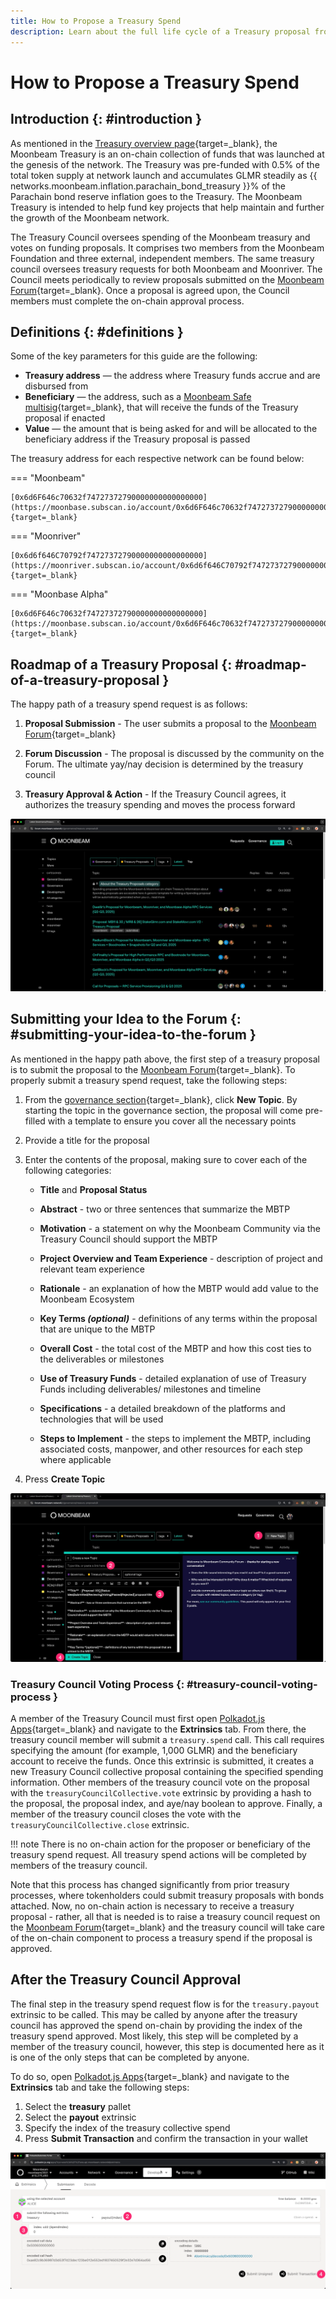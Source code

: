 ```yaml
---
title: How to Propose a Treasury Spend
description: Learn about the full life cycle of a Treasury proposal from the initial proposal on Moonbeam's Community Forum to the Treasury collective approving the spend on-chain.
---
```


# How to Propose a Treasury Spend

## Introduction {: #introduction }

As mentioned in the [Treasury overview page](/learn/features/governance/#definitions){target=\_blank}, the Moonbeam Treasury is an on-chain collection of funds that was launched at the genesis of the network. The Treasury was pre-funded with 0.5% of the total token supply at network launch and accumulates GLMR steadily as {{ networks.moonbeam.inflation.parachain_bond_treasury }}% of the Parachain bond reserve inflation goes to the Treasury. The Moonbeam Treasury is intended to help fund key projects that help maintain and further the growth of the Moonbeam network.

The Treasury Council oversees spending of the Moonbeam treasury and votes on funding proposals. It comprises two members from the Moonbeam Foundation and three external, independent members. The same treasury council oversees treasury requests for both Moonbeam and Moonriver. The Council meets periodically to review proposals submitted on the [Moonbeam Forum](https://forum.moonbeam.network/c/governance/treasury-proposals/8){target=\_blank}. Once a proposal is agreed upon, the Council members must complete the on-chain approval process. 

## Definitions {: #definitions }

Some of the key parameters for this guide are the following:

 - **Treasury address** — the address where Treasury funds accrue and are disbursed from
 - **Beneficiary** — the address, such as a [Moonbeam Safe multisig](/tokens/manage/multisig-safe/){target=\_blank}, that will receive the funds of the Treasury proposal if enacted
 - **Value** — the amount that is being asked for and will be allocated to the beneficiary address if the Treasury proposal is passed

The treasury address for each respective network can be found below:

=== "Moonbeam"

    [0x6d6F646c70632f74727372790000000000000000](https://moonbase.subscan.io/account/0x6d6F646c70632f74727372790000000000000000){target=_blank}

=== "Moonriver"

    [0x6d6f646C70792f74727372790000000000000000](https://moonriver.subscan.io/account/0x6d6f646C70792f74727372790000000000000000){target=_blank}

=== "Moonbase Alpha"

    [0x6d6F646c70632f74727372790000000000000000](https://moonbase.subscan.io/account/0x6d6F646c70632f74727372790000000000000000){target=_blank}


## Roadmap of a Treasury Proposal {: #roadmap-of-a-treasury-proposal }

The happy path of a treasury spend request is as follows:

1. **Proposal Submission** - The user submits a proposal to the [Moonbeam Forum](https://forum.moonbeam.network/c/governance/treasury-proposals/8){target=\_blank}

2. **Forum Discussion** - The proposal is discussed by the community on the Forum. The ultimate yay/nay decision is determined by the treasury council

3. **Treasury Approval & Action** - If the Treasury Council agrees, it authorizes the treasury spending and moves the process forward

![Moonbeam Forum Home](/images/tokens/governance/treasury-proposals/treasury-proposal-1.webp)

## Submitting your Idea to the Forum {: #submitting-your-idea-to-the-forum }

As mentioned in the happy path above, the first step of a treasury proposal is to submit the proposal to the [Moonbeam Forum](https://forum.moonbeam.network/c/governance/treasury-proposals/8){target=\_blank}. To properly submit a treasury spend request, take the following steps:

1. From the [governance section](https://forum.moonbeam.network/c/governance/treasury-proposals/8){target=\_blank}, click **New Topic**. By starting the topic in the governance section, the proposal will come pre-filled with a template to ensure you cover all the necessary points 
2. Provide a title for the proposal
3. Enter the contents of the proposal, making sure to cover each of the following categories:

    - **Title** and **Proposal Status** 

    - **Abstract** - two or three sentences that summarize the MBTP

    - **Motivation** - a statement on why the Moonbeam Community via the Treasury Council should support the MBTP

    - **Project Overview and Team Experience** - description of project and relevant team experience

    - **Rationale** - an explanation of how the MBTP would add value to the Moonbeam Ecosystem

    - **Key Terms *(optional)*** - definitions of any terms within the proposal that are unique to the MBTP

    - **Overall Cost** - the total cost of the MBTP and how this cost ties to the deliverables or milestones

    - **Use of Treasury Funds** - detailed explanation of use of Treasury Funds including deliverables/ milestones and timeline

    - **Specifications** - a detailed breakdown of the platforms and technologies that will be used

    - **Steps to Implement** - the steps to implement the MBTP, including associated costs, manpower, and other resources for each step where applicable

4. Press **Create Topic**

![Submit a treasury spend proposal](/images/tokens/governance/treasury-proposals/treasury-proposal-2.webp)


### Treasury Council Voting Process {: #treasury-council-voting-process }

A member of the Treasury Council must first open [Polkadot.js Apps](https://polkadot.js.org/apps/?rpc=wss%3A%2F%2Fwss.api.moonbeam.network#/explorer){target=\_blank}  and navigate to the **Extrinsics** tab. From there, the treasury council member will submit a `treasury.spend` call. This call requires specifying the amount (for example, 1,000 GLMR) and the beneficiary account to receive the funds. Once this extrinsic is submitted, it creates a new Treasury Council collective proposal containing the specified spending information. Other members of the treasury council vote on the proposal with the `treasuryCouncilCollective.vote` extrinsic by providing a hash to the proposal, the proposal index, and aye/nay boolean to approve. Finally, a member of the treasury council closes the vote with the `treasuryCouncilCollective.close` extrinsic.
 
!!! note
    There is no on-chain action for the proposer or beneficiary of the treasury spend request.
    All treasury spend actions will be completed by members of the treasury council.

Note that this process has changed significantly from prior treasury processes, where tokenholders could submit treasury proposals with bonds attached. Now, no on-chain action is necessary to receive a treasury proposal - rather, all that is needed is to raise a treasury council request on the [Moonbeam Forum](https://forum.moonbeam.network/c/governance/treasury-proposals/8){target=\_blank} and the treasury council will take care of the on-chain component to process a treasury spend if the proposal is approved.

## After the Treasury Council Approval

The final step in the treasury spend request flow is for the `treasury.payout` extrinsic to be called. This may be called by anyone after the treasury council has approved the spend on-chain by providing the index of the treasury spend approved. Most likely, this step will be completed by a member of the treasury council, however, this step is documented here as it is one of the only steps that can be completed by anyone. 

To do so, open [Polkadot.js Apps](https://polkadot.js.org/apps/?rpc=wss%3A%2F%2Fwss.api.moonbeam.network#/explorer){target=\_blank} and navigate to the **Extrinsics** tab and take the following steps:

1. Select the **treasury** pallet
2. Select the **payout** extrinsic
3. Specify the index of the treasury collective spend
4. Press **Submit Transaction** and confirm the transaction in your wallet

![Call treasury.payout](/images/tokens/governance/treasury-proposals/treasury-proposal-3.webp)
